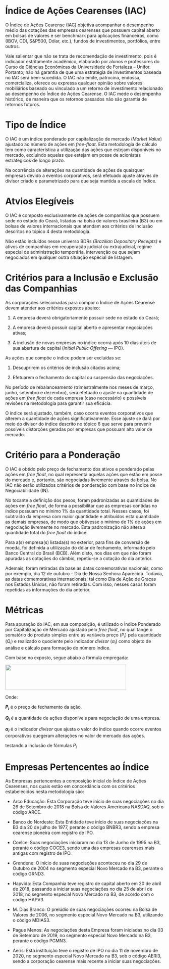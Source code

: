 
<!-- README.md is generated from README.Rmd. Please edit that file -->

# Índice de Ações Cearenses (IAC)

O Índice de Ações Cearense (IAC) objetiva acompanhar o desempenho médio
das cotações das empresas cearenses que possuem capital aberto em bolsas
de valores e ser benchmark para aplicações financeiras, como (IBOV, CDI,
S&P500, Dólar, etc.), fundos de investimentos, portfólios, entre outros.

Vale salientar que não se trata de recomendação de investimento, pois é
indicador estritamente acadêmico, elaborado por alunos e professores do
Curso de Ciências Econômicas da Universidade de Fortaleza – Unifor.
Portanto, não há garantia de que uma estratégia de investimentos baseada
no IAC será bem-sucedida. O IAC não emite, patrocina, endossa,
comercializa, oferece ou expressa qualquer opinião sobre valores
mobiliários baseado ou vinculado a um retorno de investimento
relacionado ao desempenho do Índice de Ações Cearense. O IAC mede o
desempenho histórico, de maneira que os retornos passados não são
garantia de retornos futuros.

# Tipo de Índice

O IAC é um índice ponderado por capitalização de mercado (*Market
Value*) ajustado ao número de ações em *free-float*. Esta metodologia de
cálculo tem como característica a utilização das ações que estejam
disponíveis no mercado, excluindo aquelas que estejam em posse de
acionistas estratégicos de longo prazo.

Na ocorrência de alterações na quantidade de ações de quaisquer empresas
devido a eventos corporativos, será efetuado ajuste através de divisor
criado e parametrizado para que seja mantida a escala do índice.

# Atvios Elegíveis

O IAC é composto exclusivamente de ações de companhias que possuem sede
no estado do Ceará, listadas na bolsa de valores brasileira (B3) ou em
bolsas de valores internacionais que atendam aos critérios de inclusão
descritos no tópico 4 desta metodologia.

Não estão incluídos nesse universo BDRs *(Brazilian Depositary
Receipts)* e ativos de companhias em recuperação judicial ou
extrajudicial, regime especial de administração temporária, intervenção
ou que sejam negociados em qualquer outra situação especial de listagem.

# Critérios para a Inclusão e Exclusão das Companhias

As corporações selecionadas para compor o Índice de Ações Cearense devem
atender aos critérios expostos abaixo:

1.  A empresa deverá obrigatoriamente possuir sede no estado do Ceará;

2.  A empresa deverá possuir capital aberto e apresentar negociações
    ativas;

3.  A inclusão de novas empresas no índice ocorrá após 10 dias úteis de
    sua abertura de capital (*Initial Public Offering* — IPO).

As ações que compõe o índice podem ser excluídas se:

1.  Descuprirem os critérios de inclusão citados acima;

2.  Efetuarem o fechamento do capital ou suspensão das negociações.

No período de rebalanceamento (trimestralmente nos meses de março,
junho, setembro e dezembro), será efetuado o ajuste na quantidade de
ações em *free float* de cada empresa (caso necessário) e possíveis
revisões na metodologia para garantir sua eficácia.

O índice será ajustado, também, caso ocorra eventos corporativos que
alterem a quantidade de ações significativamente. Esse ajuste se dará
por meio do divisor do índice descrito no tópico 6 que serve para
prevenir possíveis distorções geradas por empresas que possuam alto
valor de mercado.

# Critério para a Ponderação

O IAC é obtido pelo preço de fechamento dos ativos e ponderado pelas
ações em *free float,* no qual representa aquelas ações que estão em
posse do mercado e, portanto, são negociadas livremente através da
bolsa. No IAC não serão utilizados critérios de ponderação com base no
Índice de Negociabilidade (IN).

No tocante a definição dos pesos, foram padronizadas as quantidades de
ações em *free float*, de forma a possibilitar que as empresas contidas
no índice possuam no mínimo 1% da quantidade total. Nesses casos, foi
subtraído da empresa com maior quantidade e atribuídos esta quantidade
as demais empresas, de modo que obtivesse o mínimo de 1% de ações em
negociação livremente no mercado. Esta padronização não altera a
quantidade total do *free float* do índice.

Para a(s) empresa(s) listada(s) no exterior, para fins de conversão de
moeda, foi definida a utilização do dólar de fechamento, informado pelo
Banco Central do Brasil (BCB). Além disto, nos dias em que não foram
apuradas as cotações do câmbio, repetiu-se a cotação do dia anterior.

Ademais, foram retiradas da base as datas comemorativas nacionais, como
por exemplo, dia 12 de outubro – Dia de Nossa Senhora Aparecida.
Todavia, as datas comemorativas internacionais, tal como Dia de Ação de
Graças nos Estados Unidos, não foram retiradas. Com isso, nesses casos
foram repetidas as informações do dia anterior.

# Métricas

Para apuração do IAC, em sua composição, é utilizado o Índice Ponderado
por Capitalização de Mercado ajustado pelo *free float*, no qual tange o
somatório do produto simples entre as variáveis preço
(*P*<sub>*i*</sub>) pela quantidade (*Q*<sub>*i*</sub>) e realizado o
quociente pelo indicador *divisor* (*α*<sub>*i*</sub>) como objeto de
análise e cálculo para formação do número índice.

Com base no exposto, segue abaixo a fórmula empregada:

<img src="https://render.githubusercontent.com/render/math?math=indice = \frac{\sum_{i = 1}^{n}(P_i * Q_i)}{\alpha_i}" width="383" height="80"/>

Onde:

***P*<sub>*i*</sub>** é o preço de fechamento da ação.

***Q*<sub>*i*</sub>** é a quantidade de ações disponíveis para
negociação de uma empresa.

***α*<sub>*i*</sub>** é o indicador *divisor* que ajusta o valor do
índice quando ocorre eventos corporativos quegeram alterações no valor
de mercado das ações.

testando a inclusão de fórmulas *P*<sub>*i*</sub>

# Empresas Pertencentes ao Índice

As Empresas pertencentes a composição inicial do Índice de Ações
Cearenses, nos quais estão em concordância com os critérios
estabelecidos nesta metodologia são:

-   Arco Educação: Esta Corporação teve início de suas negociações no
    dia 26 de Setembro de 2018 na Bolsa de Valores Americana NASDAQ, sob
    o código ARCE.

-   Banco do Nordeste: Esta Entidade teve início de suas negociações na
    B3 dia 20 de julho de 1977, perante o código BNBR3, sendo a empresa
    cearense pioneira com registro de IPO.

-   Coelce: Suas negociações iniciaram no dia 13 de Junho de 1995 na B3,
    perante o código COCE3, sendo uma das empresas cearenses mais
    antigas com registro de IPO.

-   Grendene: O início de suas negociações aconteceu no dia 29 de
    Outubro de 2004 no segmento especial Novo Mercado na B3, perante o
    código GRND3.

-   Hapvida: Esta Companhia teve registro de capital aberto em 20 de
    abril de 2018, passando a iniciar suas negociações no dia 25 de
    abril de 2018, no segmento especial Novo Mercado na B3, de acordo
    com o código HAPV3.

-   M. Dias Branco: O prelúdio de suas negociações ocorreu na Bolsa de
    Valores de 2006, no segmento especial Novo Mercado na B3, utilizando
    o código MDIAS3.

-   Pague Menos: As negociações desta Empresa foram iniciadas no dia 03
    de Setembro de 2019, no segmento especial Novo Mercado na B3,
    perante o código PGMN3.

-   Aeris: Esta instituição teve o registro de IPO no dia 11 de novembro
    de 2020, no segmento especial Novo Mercado na B3, sob o código
    AERI3, sendo a corporação cearense mais recente a iniciar suas
    negociações.
